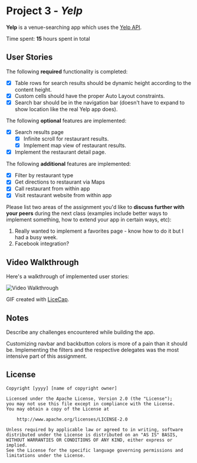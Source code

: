# Project 3 - *Yelp*

**Yelp** is a venue-searching app which uses the [Yelp API](http://www.yelp.com/developers/documentation/v2/search_api).

Time spent: **15** hours spent in total

## User Stories

The following **required** functionality is completed:

- [x] Table rows for search results should be dynamic height according to the content height.
- [x] Custom cells should have the proper Auto Layout constraints.
- [x] Search bar should be in the navigation bar (doesn't have to expand to show location like the real Yelp app does).

The following **optional** features are implemented:

- [x] Search results page
   - [x] Infinite scroll for restaurant results.
   - [x] Implement map view of restaurant results.
- [x] Implement the restaurant detail page.

The following **additional** features are implemented:

- [x] Filter by restaurant type
- [x] Get directions to restaurant via Maps
- [x] Call restaurant from within app
- [x] Visit restaurant website from within app

Please list two areas of the assignment you'd like to **discuss further with your peers** during the next class (examples include better ways to implement something, how to extend your app in certain ways, etc):

1. Really wanted to implement a favorites page - know how to do it but I had a busy week.
2. Facebook integration?

## Video Walkthrough 

Here's a walkthrough of implemented user stories:

<img src='http://i.imgur.com/fslYkV5.gif' title='Video Walkthrough' width='' alt='Video Walkthrough' />

GIF created with [LiceCap](http://www.cockos.com/licecap/).

## Notes

Describe any challenges encountered while building the app.

Customizing navbar and backbutton colors is more of a pain than it should be. Implementing the filters and the respective delegates was the most intensive part of this assignment.

## License

    Copyright [yyyy] [name of copyright owner]

    Licensed under the Apache License, Version 2.0 (the "License");
    you may not use this file except in compliance with the License.
    You may obtain a copy of the License at

        http://www.apache.org/licenses/LICENSE-2.0

    Unless required by applicable law or agreed to in writing, software
    distributed under the License is distributed on an "AS IS" BASIS,
    WITHOUT WARRANTIES OR CONDITIONS OF ANY KIND, either express or implied.
    See the License for the specific language governing permissions and
    limitations under the License.
